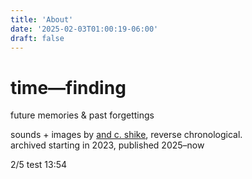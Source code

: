 ```yaml
---
title: 'About'
date: '2025-02-03T01:00:19-06:00'
draft: false
---
```


# time—finding

future memories & past forgettings

sounds + images by [and c. shike](https://and-cs.co), reverse chronological.
<br>archived starting in 2023, published 2025–now

2/5 test 13:54

